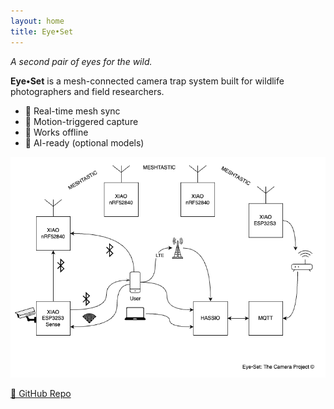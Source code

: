 ```yaml
---
layout: home
title: Eye•Set
---
```

_A second pair of eyes for the wild._

**Eye•Set** is a mesh-connected camera trap system built for wildlife photographers and field researchers.

- 🔄 Real-time mesh sync
- 📸 Motion-triggered capture
- 📡 Works offline
- 🧠 AI-ready (optional models)

![Project Overview](img/project-overview.drawio.png)

[📖 GitHub Repo](https://github.com/eye-set)  
<!-- [▶️ Live Demo](#) -->
